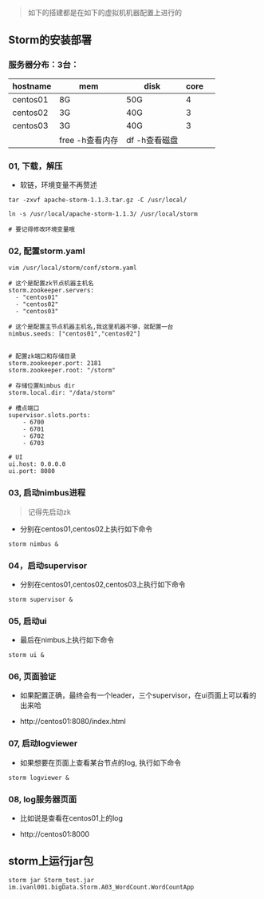 > 如下的搭建都是在如下的虚拟机机器配置上进行的

## Storm的安装部署

### 服务器分布：3台：

| hostname | mem             | disk          | core |      |
| -------- | --------------- | ------------- | ---- | ---- |
| centos01 | 8G              | 50G           | 4    |      |
| centos02 | 3G              | 40G           | 3    |      |
| centos03 | 3G              | 40G           | 3    |      |
|          | free -h查看内存 | df -h查看磁盘 |      |      |

### 01, 下载，解压

- 软链，环境变量不再赘述

```shell
tar -zxvf apache-storm-1.1.3.tar.gz -C /usr/local/

ln -s /usr/local/apache-storm-1.1.3/ /usr/local/storm

# 要记得修改环境变量哦
```



### 02, 配置storm.yaml

```shell
vim /usr/local/storm/conf/storm.yaml 
```



```shell
# 这个是配置zk节点机器主机名
storm.zookeeper.servers:
  - "centos01"
  - "centos02"
  - "centos03"
  
# 这个是配置主节点机器主机名,我这里机器不够，就配置一台
nimbus.seeds: ["centos01","centos02"]


# 配置zk端口和存储目录
storm.zookeeper.port: 2181
storm.zookeeper.root: "/storm"

# 存储位置Nimbus dir
storm.local.dir: "/data/storm"
  
# 槽点端口
supervisor.slots.ports:
    - 6700
    - 6701
    - 6702
    - 6703
    
# UI
ui.host: 0.0.0.0
ui.port: 8080
```



### 03, 启动nimbus进程

> 记得先启动zk

* 分别在centos01,centos02上执行如下命令

```shell
storm nimbus &
```



### 04，启动supervisor

* 分别在centos01,centos02,centos03上执行如下命令

```shell
storm supervisor &
```



### 05, 启动ui

- 最后在nimbus上执行如下命令

```shell
storm ui &
```



### 06, 页面验证

- 如果配置正确，最终会有一个leader，三个supervisor，在ui页面上可以看的出来哈

* http://centos01:8080/index.html



### 07, 启动logviewer

* 如果想要在页面上查看某台节点的log, 执行如下命令

```shell
storm logviewer &
```



### 08, log服务器页面

* 比如说是查看在centos01上的log

* http://centos01:8000



## storm上运行jar包

```shell
storm jar Storm_test.jar im.ivanl001.bigData.Storm.A03_WordCount.WordCountApp
```

